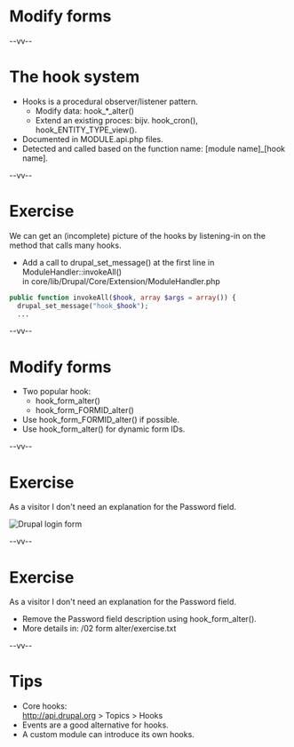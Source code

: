 # Modify forms

--vv--

# The hook system
- Hooks is a procedural observer/listener pattern.
  - Modify data: hook_*_alter()
  - Extend an existing proces: bijv. hook_cron(), hook_ENTITY_TYPE_view(). 
- Documented in MODULE.api.php files.
- Detected and called based on the function name: [module name]_[hook name].

--vv--

# Exercise
We can get an (incomplete) picture of the hooks by listening-in on the method that calls many hooks.

- Add a call to drupal_set_message() at the first line in ModuleHandler::invokeAll() <br>in core/lib/Drupal/Core/Extension/ModuleHandler.php

```php
public function invokeAll($hook, array $args = array()) {
  drupal_set_message("hook_$hook");
  ...
```

--vv--

# Modify forms
- Two popular hook:
  - hook_form_alter()
  - hook_form_FORMID_alter()
- Use hook_form_FORMID_alter() if possible.
- Use hook_form_alter() for dynamic form IDs.

--vv--

# Exercise
As a visitor I don't need an explanation for the Password field.

![Drupal login form](assets/images/drupal-login-form.png)

--vv--

# Exercise
As a visitor I don't need an explanation for the Password field.

- Remove the Password field description using hook_form_alter().
- More details in: /02 form alter/exercise.txt

--vv--

# Tips
- Core hooks: <br>http://api.drupal.org > Topics > Hooks
- Events are a good alternative for hooks. 
- A custom module can introduce its own hooks.
